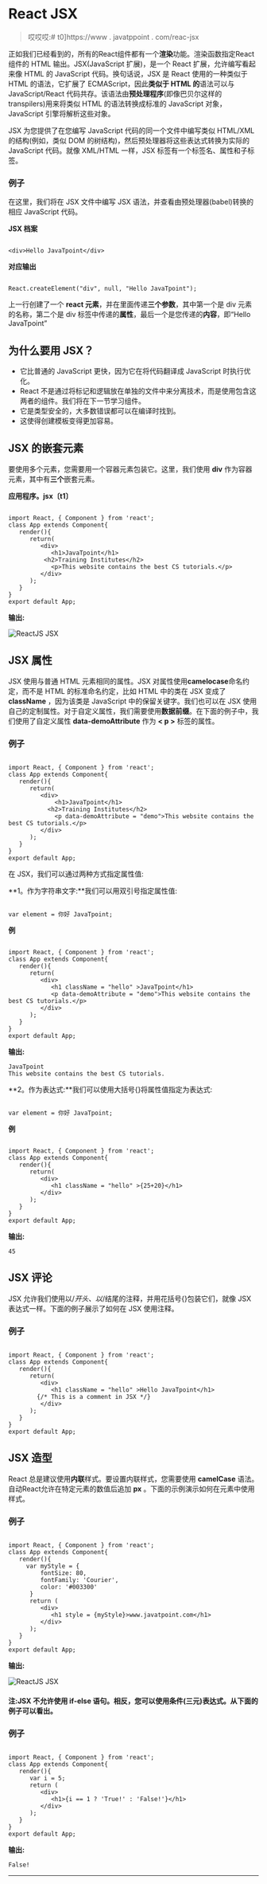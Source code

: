 # React JSX

> 哎哎哎:# t0]https://www . javatppoint . com/reac-jsx

正如我们已经看到的，所有的React组件都有一个**渲染**功能。渲染函数指定React组件的 HTML 输出。JSX(JavaScript 扩展)，是一个 React 扩展，允许编写看起来像 HTML 的 JavaScript 代码。换句话说，JSX 是 React 使用的一种类似于 HTML 的语法，它扩展了 ECMAScript，因此**类似于 HTML 的**语法可以与 JavaScript/React 代码共存。该语法由**预处理程序**(即像巴贝尔这样的 transpilers)用来将类似 HTML 的语法转换成标准的 JavaScript 对象，JavaScript 引擎将解析这些对象。

JSX 为您提供了在您编写 JavaScript 代码的同一个文件中编写类似 HTML/XML 的结构(例如，类似 DOM 的树结构)，然后预处理器将这些表达式转换为实际的 JavaScript 代码。就像 XML/HTML 一样，JSX 标签有一个标签名、属性和子标签。

### 例子

在这里，我们将在 JSX 文件中编写 JSX 语法，并查看由预处理器(babel)转换的相应 JavaScript 代码。

**JSX 档案**

```

<div>Hello JavaTpoint</div>

```

**对应输出**

```

React.createElement("div", null, "Hello JavaTpoint");

```

上一行创建了一个 **react 元素**，并在里面传递**三个参数**，其中第一个是 div 元素的名称，第二个是 div 标签中传递的**属性**，最后一个是您传递的**内容**，即“Hello JavaTpoint”

## 为什么要用 JSX？

*   它比普通的 JavaScript 更快，因为它在将代码翻译成 JavaScript 时执行优化。
*   React 不是通过将标记和逻辑放在单独的文件中来分离技术，而是使用包含这两者的组件。我们将在下一节学习组件。
*   它是类型安全的，大多数错误都可以在编译时找到。
*   这使得创建模板变得更加容易。

## JSX 的嵌套元素

要使用多个元素，您需要用一个容器元素包装它。这里，我们使用 **div** 作为容器元素，其中有**三个**嵌套元素。

**应用程序。jsx〔t1〕**

```

import React, { Component } from 'react';
class App extends Component{
   render(){
      return(
         <div>
            <h1>JavaTpoint</h1>
	      <h2>Training Institutes</h2>
            <p>This website contains the best CS tutorials.</p>
         </div>
      );
   }
}
export default App;

```

**输出:**

![ReactJS JSX](img/380fadbc3cef56908255f744eea86ffd.png)

## JSX 属性

JSX 使用与普通 HTML 元素相同的属性。JSX 对属性使用**camelocase**命名约定，而不是 HTML 的标准命名约定，比如 HTML 中的类在 JSX 变成了 **className** ，因为该类是 JavaScript 中的保留关键字。我们也可以在 JSX 使用自己的定制属性。对于自定义属性，我们需要使用**数据前缀**。在下面的例子中，我们使用了自定义属性 **data-demoAttribute** 作为 **< p >** 标签的属性。

### 例子

```

import React, { Component } from 'react';
class App extends Component{
   render(){
      return(
         <div>
             <h1>JavaTpoint</h1>
	       <h2>Training Institutes</h2>
             <p data-demoAttribute = "demo">This website contains the best CS tutorials.</p>
         </div>
      );
   }
}
export default App;

```

在 JSX，我们可以通过两种方式指定属性值:

**1。作为字符串文字:**我们可以用双引号指定属性值:

```

var element = 你好 JavaTpoint;

```

**例**

```

import React, { Component } from 'react';
class App extends Component{
   render(){
      return(
         <div>
            <h1 className = "hello" >JavaTpoint</h1>
            <p data-demoAttribute = "demo">This website contains the best CS tutorials.</p>
         </div>
      );
   }
}
export default App;

```

**输出:**

```
JavaTpoint
This website contains the best CS tutorials.

```

**2。作为表达式:**我们可以使用大括号{}将属性值指定为表达式:

```

var element = 你好 JavaTpoint;

```

**例**

```

import React, { Component } from 'react';
class App extends Component{
   render(){
      return(
         <div>
            <h1 className = "hello" >{25+20}</h1>
         </div>
      );
   }
}
export default App;

```

**输出:**

```
45

```

## JSX 评论

JSX 允许我们使用以/*开头、以*/结尾的注释，并用花括号{}包装它们，就像 JSX 表达式一样。下面的例子展示了如何在 JSX 使用注释。

### 例子

```

import React, { Component } from 'react';
class App extends Component{
   render(){
      return(
         <div>
            <h1 className = "hello" >Hello JavaTpoint</h1>
	    {/* This is a comment in JSX */} 
         </div>
      );
   }
}
export default App;

```

## JSX 造型

React 总是建议使用**内联**样式。要设置内联样式，您需要使用 **camelCase** 语法。自动React允许在特定元素的数值后追加 **px** 。下面的示例演示如何在元素中使用样式。

### 例子

```

import React, { Component } from 'react';
class App extends Component{
   render(){
     var myStyle = {
         fontSize: 80,
         fontFamily: 'Courier',
         color: '#003300'
      }
      return (
         <div>
            <h1 style = {myStyle}>www.javatpoint.com</h1>
         </div>
      );
   }
}
export default App;

```

**输出:**

![ReactJS JSX](img/d617beabdc62078c18c96d066d277719.png)

#### 注:JSX 不允许使用 if-else 语句。相反，您可以使用条件(三元)表达式。从下面的例子可以看出。

### 例子

```

import React, { Component } from 'react';
class App extends Component{
   render(){
      var i = 5;
      return (
         <div>
            <h1>{i == 1 ? 'True!' : 'False!'}</h1>
         </div>
      );
   }
}
export default App;

```

**输出:**

```
False!

```

* * *